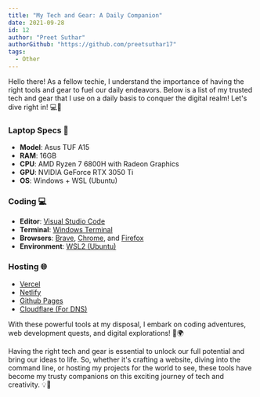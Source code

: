 ```yaml
---
title: "My Tech and Gear: A Daily Companion"
date: 2021-09-28
id: 12
author: "Preet Suthar"
authorGithub: "https://github.com/preetsuthar17"
tags:
  - Other
---
```


Hello there! As a fellow techie, I understand the importance of having the right tools and gear to fuel our daily endeavors. Below is a list of my trusted tech and gear that I use on a daily basis to conquer the digital realm! Let's dive right in! 💻🔧

### Laptop Specs 🚀

- **Model**: Asus TUF A15
- **RAM**: 16GB
- **CPU**: AMD Ryzen 7 6800H with Radeon Graphics
- **GPU**: NVIDIA GeForce RTX 3050 Ti
- **OS**: Windows + WSL (Ubuntu)

### Coding 💻

- **Editor**: [Visual Studio Code](https://code.visualstudio.com/)
- **Terminal**: [Windows Terminal](https://github.com/microsoft/terminal)
- **Browsers**: [Brave](https://brave.com/), [Chrome](https://www.google.com/intl/en_in/chrome/), and [Firefox](https://www.mozilla.org/en-US/firefox/new/)
- **Environment**: [WSL2 (Ubuntu)](https://docs.microsoft.com/en-us/windows/wsl/install)

### Hosting 🌐

- [Vercel](https://vercel.com/dashboard)
- [Netlify](https://Netlify.app)
- [Github Pages](https://pages.github.com/)
- [Cloudflare (For DNS)](https://www.cloudflare.com/en-gb/)

With these powerful tools at my disposal, I embark on coding adventures, web development quests, and digital explorations! 🚀🌍

Having the right tech and gear is essential to unlock our full potential and bring our ideas to life. So, whether it's crafting a website, diving into the command line, or hosting my projects for the world to see, these tools have become my trusty companions on this exciting journey of tech and creativity. 💡🎉
